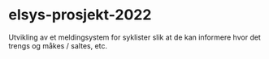 # elsys-prosjekt-2022

Utvikling av et meldingsystem for syklister slik at de kan informere hvor det trengs og måkes / saltes, etc.

